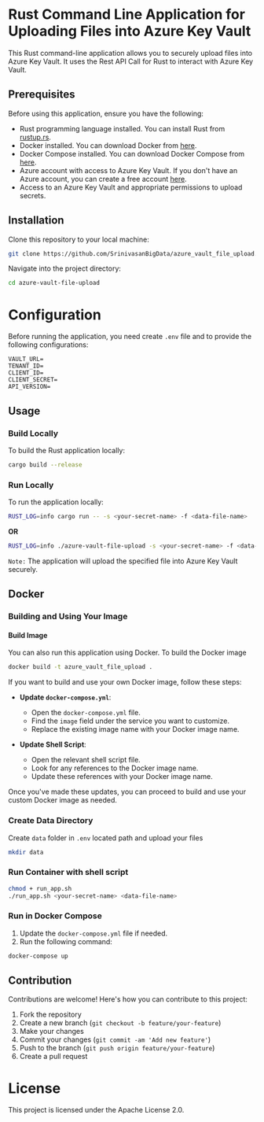 # Rust Command Line Application for Uploading Files into Azure Key Vault

This Rust command-line application allows you to securely upload files into Azure Key Vault. It uses the Rest API Call for Rust to interact with Azure Key Vault.

## Prerequisites

Before using this application, ensure you have the following:

- Rust programming language installed. You can install Rust from [rustup.rs](https://rustup.rs).
- Docker installed. You can download Docker from [here](https://www.docker.com/get-started).
- Docker Compose installed. You can download Docker Compose from [here](https://docs.docker.com/compose/install/).
- Azure account with access to Azure Key Vault. If you don't have an Azure account, you can create a free account [here](https://azure.microsoft.com/en-us/free/).
- Access to an Azure Key Vault and appropriate permissions to upload secrets.

## Installation

Clone this repository to your local machine:

```bash
git clone https://github.com/SrinivasanBigData/azure_vault_file_upload.git
```

Navigate into the project directory:

```bash
cd azure-vault-file-upload
```

# Configuration

Before running the application, you need create `.env` file and to provide the following configurations:

```dotenv
VAULT_URL=
TENANT_ID=
CLIENT_ID=
CLIENT_SECRET=
API_VERSION=
```

## Usage

### Build Locally

To build the Rust application locally:

```bash
cargo build --release
```

### Run Locally

To run the application locally:

```bash
RUST_LOG=info cargo run -- -s <your-secret-name> -f <data-file-name>
```

**OR**

```bash
RUST_LOG=info ./azure-vault-file-upload -s <your-secret-name> -f <data-file-name>
```

`Note:` The application will upload the specified file into Azure Key Vault securely.

## Docker

### Building and Using Your Image

#### Build Image

You can also run this application using Docker. To build the Docker image

```bash
docker build -t azure_vault_file_upload .
```

If you want to build and use your own Docker image, follow these steps:

- **Update `docker-compose.yml`**:

  - Open the `docker-compose.yml` file.
  - Find the `image` field under the service you want to customize.
  - Replace the existing image name with your Docker image name.

- **Update Shell Script**:
  - Open the relevant shell script file.
  - Look for any references to the Docker image name.
  - Update these references with your Docker image name.

Once you've made these updates, you can proceed to build and use your custom Docker image as needed.

### Create Data Directory

Create `data` folder in `.env` located path and upload your files

```bash
mkdir data
```

### Run Container with shell script

```bash
chmod + run_app.sh
./run_app.sh <your-secret-name> <data-file-name>
```

### Run in Docker Compose

1. Update the `docker-compose.yml` file if needed.
2. Run the following command:

```bash
docker-compose up
```

## Contribution

Contributions are welcome! Here's how you can contribute to this project:

1. Fork the repository
2. Create a new branch (`git checkout -b feature/your-feature`)
3. Make your changes
4. Commit your changes (`git commit -am 'Add new feature'`)
5. Push to the branch (`git push origin feature/your-feature`)
6. Create a pull request

# License

This project is licensed under the Apache License 2.0.
